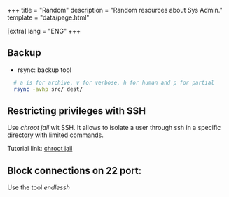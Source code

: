 +++
title = "Random"
description = "Random resources about Sys Admin."
template = "data/page.html"

[extra]
lang = "ENG"
+++

## Backup

* rsync: backup tool
```sh
  # a is for archive, v for verbose, h for human and p for partial
  rsync -avhp src/ dest/
```

## Restricting privileges with SSH

Use *chroot jail* wit SSH. It allows to isolate a user through ssh in a
specific directory with limited commands.

Tutorial link: [chroot jail](https://allanfeid.com/content/creating-chroot-jail-ssh-access)

## Block connections on 22 port:

Use the tool *endlessh*
